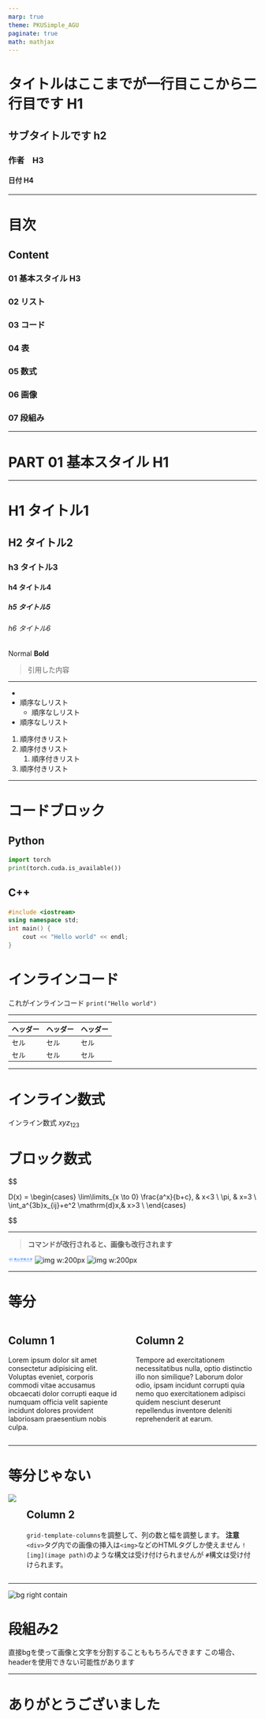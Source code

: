```yaml
---
marp: true
theme: PKUSimple_AGU
paginate: true
math: mathjax
---
```

<!-- 
_class: title 
_paginate: false
-->
# タイトルはここまでが一行目ここから二行目です H1
<!-- # ここにタイトルを入力してください。 -->
## サブタイトルです  h2
### 作者　H3
#### 日付 H4

---
<!-- 
_class: content
_paginate: false 
-->
# 目次
## Content 
### **01** 基本スタイル H3
### **02** リスト
### **03** コード
### **04** 表
### **05** 数式
### **06** 画像
### **07** 段組み

---
<!-- _class: chapter-->
# **PART 01** 基本スタイル H1

---
<!-- _header: headerでタイトルを追加-->
# H1 タイトル1
## H2 タイトル2
### h3 タイトル3
#### h4 タイトル4
##### h5 タイトル5
###### h6 タイトル6
Normal
**Bold**

> 引用した内容

<!-- _footer: footerで参考文献などを追加 -->

---
<!-- _header: リスト-->

- 
- 順序なしリスト
  - 順序なしリスト
- 順序なしリスト

1. 順序付きリスト
2. 順序付きリスト
   1. 順序付きリスト
3. 順序付きリスト
   

---
<!-- _header: コード-->
# コードブロック
## Python
```python
import torch
print(torch.cuda.is_available())
```

## C++
```C++
#include <iostream>
using namespace std;
int main() {
    cout << "Hello world" << endl;
}
```

# インラインコード
これがインラインコード `print("Hello world")` 


<!--_footer: footertest-->
---
<!--_header: 表-->

| ヘッダー | ヘッダー | ヘッダー |
| -------- | -------- | -------- |
| セル     | セル     | セル     |
| セル     | セル     | セル     |

---
<!--_header: 数式-->
# インライン数式
インライン数式 $xyz_{123}$
# ブロック数式

$$

D(x) = \begin{cases}
\lim\limits_{x \to 0} \frac{a^x}{b+c}, & x<3 \\
\pi, & x=3 \\
\int_a^{3b}x_{ij}+e^2 \mathrm{d}x,& x>3 \\
\end{cases} 

$$

---
<!-- _header: 画像-->
>**コマンドが改行されると、画像も改行されます**

![img h:130px](images/PKUlogo_long_aogaku.svg) ![img w:200px](images/kenkyu_woman_seikou.png)
![img w:200px](images/kenkyu_woman_seikou.png)

---
<!--
_header: 段組み
_class: split
 -->
# 等分
<div class=columns>
<div>

## Column 1

Lorem ipsum dolor sit amet consectetur adipisicing elit. Voluptas eveniet, corporis commodi vitae accusamus obcaecati dolor corrupti eaque id numquam officia velit sapiente incidunt dolores provident laboriosam praesentium nobis culpa.

</div>

<div>

## Column 2

Tempore ad exercitationem necessitatibus nulla, optio distinctio illo non similique? Laborum dolor odio, ipsam incidunt corrupti quia nemo quo exercitationem adipisci quidem nesciunt deserunt repellendus inventore deleniti reprehenderit at earum.

</div>
</div>

---
<!--
_header: 段組み
_class: split
 -->
# 等分じゃない
<div class=columns style="grid-template-columns: 30% 70%">
  <div>
    <img src="./images/sample_thss_img.png" width=100% >
  </div>
  <div>

  ## Column 2
  `grid-template-columns`を調整して、列の数と幅を調整します。
  **注意** 
  `<div>`タグ内での画像の挿入は`<img>`などのHTMLタグしか使えません
  `![img](image path)`のような構文は受け付けられませんが
  `#`構文は受け付けられます。
  </div>
</div>

---
![bg right contain](./images/sample_thss_img.png)
# 段組み2
直接bgを使って画像と文字を分割することももちろんできます
この場合、headerを使用できない可能性があります

---
<!--
_class: title
_paginate: false-->
# ありがとうございました